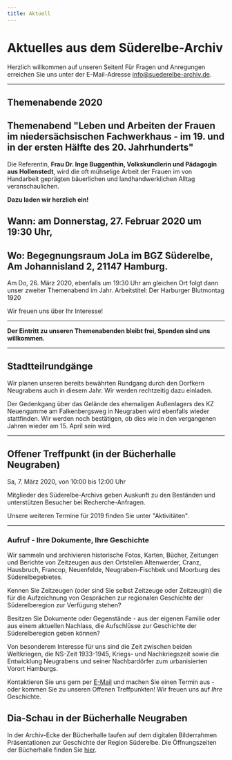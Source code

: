 ```yaml
---
title: Aktuell
---
```


# Aktuelles aus dem Süderelbe-Archiv

Herzlich willkommen auf unseren Seiten! Für Fragen und Anregungen erreichen Sie uns unter der
E-Mail-Adresse [info@suederelbe-archiv.de](mailto:info@suederelbe-archiv.de).

* * *



## **Themenabende 2020**

## Themenabend "Leben und Arbeiten der Frauen im niedersächsischen Fachwerkhaus - im 19. und in der ersten Hälfte des 20. Jahrhunderts"
Die Referentin, **Frau Dr. Inge Buggenthin, Volkskundlerin und Pädagogin aus Hollenstedt**, wird die oft mühselige Arbeit der Frauen im von Handarbeit geprägten bäuerlichen und landhandwerklichen Alltag veranschaulichen.

**Dazu laden wir herzlich ein!**

## Wann: am Donnerstag, 27. Februar 2020 um 19:30 Uhr,

## Wo: Begegnungsraum JoLa im BGZ Süderelbe, Am Johannisland 2, 21147 Hamburg.

Am Do, 26. März 2020, ebenfalls um 19:30 Uhr am gleichen Ort folgt dann unser zweiter Themenabend im Jahr.
Arbeitstitel: Der Harburger Blutmontag 1920 

Wir freuen uns über Ihr Interesse!

* * *

**Der Eintritt zu unseren Themenabenden bleibt frei, Spenden sind uns willkommen.**


* * *

## Stadtteilrundgänge

Wir planen unseren bereits bewährten Rundgang durch den Dorfkern Neugrabens auch in diesem Jahr. Wir werden rechtzeitig dazu einladen.

Der Gedenkgang über das Gelände des ehemaligen Außenlagers des KZ Neuengamme am Falkenbergsweg in Neugraben wird ebenfalls wieder stattfinden.
Wir werden noch bestätigen, ob dies wie in den vergangenen Jahren wieder am 15. April sein wird.


* * *


## Offener Treffpunkt (in der Bücherhalle Neugraben)

Sa, 7. März 2020, von 10:00 bis 12:00 Uhr

Mitglieder des Süderelbe-Archivs geben Auskunft zu den Beständen und unterstützen Besucher bei Recherche-Anfragen.

Unsere weiteren Termine für 2019 finden Sie unter "Aktivitäten".



* * *

### Aufruf - Ihre Dokumente, Ihre Geschichte

Wir sammeln und archivieren historische Fotos, Karten, Bücher, Zeitungen
und Berichte von Zeitzeugen aus den Ortsteilen Altenwerder, Cranz,
Hausbruch, Francop, Neuenfelde, Neugraben-Fischbek und Moorburg des
Süderelbegebietes.

Kennen Sie Zeitzeugen (oder sind Sie selbst Zeitzeuge oder Zeitzeugin) die für die
Aufzeichnung von Gesprächen zur regionalen Geschichte der Süderelberegion zur Verfügung 
stehen?

Besitzen Sie Dokumente oder Gegenstände - aus der eigenen Familie oder aus
einem aktuellen Nachlass, die Aufschlüsse zur Geschichte der Süderelberegion
geben können?

Von besonderem Interesse für uns sind die Zeit zwischen beiden
Weltkriegen, die NS-Zeit 1933-1945, Kriegs- und Nachkriegszeit sowie die
Entwicklung Neugrabens und seiner Nachbardörfer zum urbanisierten Vorort Hamburgs.

Kontaktieren Sie uns gern per [E-Mail](mailto:info@suederelbe-archiv.de)
und machen Sie einen Termin aus - oder kommen Sie zu unseren Offenen
Treffpunkten! Wir freuen uns auf *Ihre* Geschichte.


## Dia-Schau in der Bücherhalle Neugraben

In der Archiv-Ecke der Bücherhalle laufen auf dem digitalen Bilderrahmen Präsentationen zur Geschichte der Region Süderelbe.
 Die Öffnungszeiten der Bücherhalle finden Sie
[hier](https://www.buecherhallen.de/neugraben).
